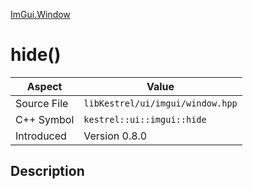 [ImGui.Window](index)
# hide()
| Aspect | Value |
| --- | --- |
| Source File | `libKestrel/ui/imgui/window.hpp` |
| C++ Symbol | `kestrel::ui::imgui::hide` |
| Introduced | Version 0.8.0 |
## Description

